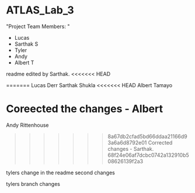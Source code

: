 # ATLAS_Lab_3
"Project Team Members: "
- Lucas
- Sarthak S
- Tyler
- Andy
- Albert T

readme edited by Sarthak.
<<<<<<< HEAD

=======
Lucas Derr
Sarthak Shukla
<<<<<<< HEAD
Albert Tamayo

Coreected the changes - Albert
=======
Andy Rittenhouse
>>>>>>> 8a67db2cfad5bd66ddaa21166d93a6a6d8792e01
Corrected changes - Sarthak.
>>>>>>> 68f24e06af7dcbc0742a132910b508626139f2a3

tylers change in the readme
second changes

tylers branch changes
